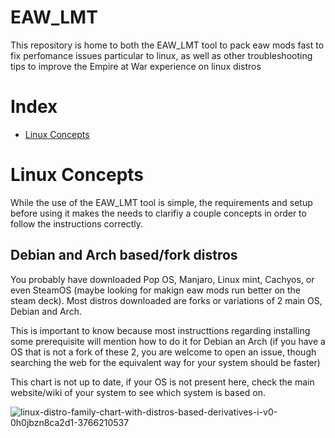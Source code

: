 # EAW_LMT
This repository is home to both the EAW_LMT tool to pack eaw mods fast to fix perfomance issues particular to linux, as well as other troubleshooting tips to improve the Empire at War experience on linux distros

# Index

- [Linux Concepts](#linux-concepts)

# Linux Concepts
While the use of the EAW_LMT tool is simple, the requirements and setup before using it makes the needs to clarifiy a couple concepts in order to follow the instructions correctly. 

## Debian and Arch based/fork distros

You probably have downloaded Pop OS, Manjaro, Linux mint, Cachyos, or even SteamOS (maybe looking for makign eaw mods run better on the steam deck). Most distros downloaded are forks or variations of 2 main OS, Debian and Arch. 

This is important to know because most instructtions regarding installing some prerequisite will mention how to do it for Debian an Arch (if you have a OS that is not a fork of these 2, you are welcome to open an issue, though searching the web for the equivalent way for your system should be faster) 

This chart is not up to date, if your OS is not present here, check the main website/wiki of your system to see which system is based on.

![linux-distro-family-chart-with-distros-based-derivatives-i-v0-0h0jbzn8ca2d1-3766210537](https://github.com/user-attachments/assets/f5331e28-45ed-4b9d-80fb-26fab04c6fc9)
